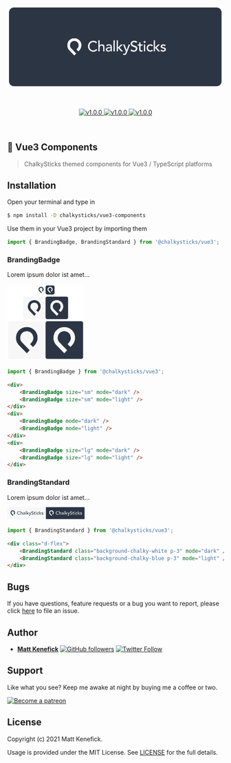 <p align="center">
    <a href="https://www.chalkysticks.com" target="_blank" rel="noopener noreferrer">
        <img width="600" src="./assets/header.png" alt="ChalkySticks logo" />
    </a>
</p>

<br/>

<p align="center">
    <a href="https://github.com/chalkysticks/vue3-components" title="GitHub version">
        <img src="https://img.shields.io/badge/version-v1.0.0-blue.svg" alt="v1.0.0" />
    </a>
    <a href="https://www.patreon.com/mattkenefick" title="Backers on Patreon">
        <img src="https://img.shields.io/badge/backer-Patreon-orange.svg" alt="v1.0.0" />
    </a>
    <a href="https://paypal.me/polymermallard" title="Backers on Paypal">
        <img src="https://img.shields.io/badge/backer-Paypal-blue.svg" alt="v1.0.0" />
    </a>
</p>

<br/>

## 🎱 Vue3 Components

> ChalkySticks themed components for Vue3 / TypeScript platforms


## Installation

Open your terminal and type in

```sh
$ npm install -D chalkysticks/vue3-components
```

Use them in your Vue3 project by importing them

```typescript
import { BrandingBadge, BrandingStandard } from '@chalkysticks/vue3';
```

### BrandingBadge

Lorem ipsum dolor ist amet...

<img width="180" src="./assets/branding-badge.png" alt="BrandingBadge" />

```javascript
import { BrandingBadge } from '@chalkysticks/vue3';
```

```html
<div>
    <BrandingBadge size="sm" mode="dark" />
    <BrandingBadge size="sm" mode="light" />
</div>
<div>
    <BrandingBadge mode="dark" />
    <BrandingBadge mode="light" />
</div>
<div>
    <BrandingBadge size="lg" mode="dark" />
    <BrandingBadge size="lg" mode="light" />
</div>
```

### BrandingStandard

Lorem ipsum dolor ist amet...

<img width="180" src="./assets/branding-standard.png" alt="BrandingBadge" />

```javascript
import { BrandingStandard } from '@chalkysticks/vue3';
```

```html
<div class="d-flex">
    <BrandingStandard class="background-chalky-white p-3" mode="dark" />
    <BrandingStandard class="background-chalky-blue p-3" mode="light" />
</div>
```


## Bugs

If you have questions, feature requests or a bug you want to report, please click [here](https://github.com/mattkenefick/eloquentjs/issues) to file an issue.

## Author

* [**Matt Kenefick**](https://www.mattkenefick.com/) [![GitHub followers](https://img.shields.io/github/followers/mattkenfick.svg?style=social)](https://github.com/mattkenfick) [![Twitter Follow](https://img.shields.io/twitter/follow/mattkenfick.svg?style=social)](https://twitter.com/mattkenfick)

## Support

Like what you see? Keep me awake at night by buying me a coffee or two.

<a href="https://www.patreon.com/mattkenefick" target="_blank">
    <img src="https://c5.patreon.com/external/logo/become_a_patron_button@2x.png" height="37" alt="Become a patreon" style="height: auto !important;width: auto !important;">
</a>

## License

Copyright (c) 2021 Matt Kenefick.

Usage is provided under the MIT License. See [LICENSE](https://github.com/mattkenefick/eloquentjs/blob/master/LICENSE) for the full details.
